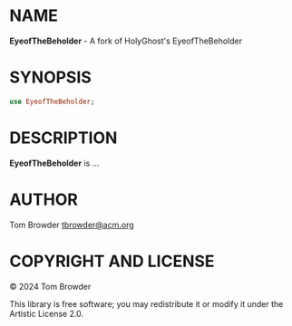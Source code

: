NAME
====

**EyeofTheBeholder** - A fork of HolyGhost's EyeofTheBeholder

SYNOPSIS
========

```raku
use EyeofTheBeholder;
```

DESCRIPTION
===========

**EyeofTheBeholder** is ...

AUTHOR
======

Tom Browder <tbrowder@acm.org>

COPYRIGHT AND LICENSE
=====================

© 2024 Tom Browder

This library is free software; you may redistribute it or modify it under the Artistic License 2.0.

